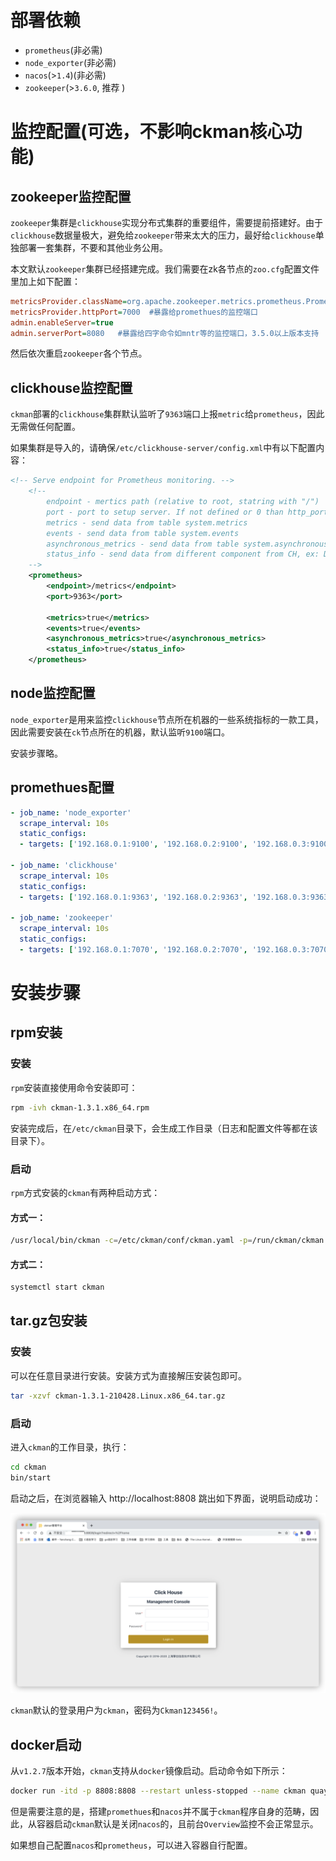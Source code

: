 # 部署依赖
- `prometheus`(非必需)
- `node_exporter`(非必需)
- `nacos`(>`1.4`)(非必需)
- `zookeeper`(>`3.6.0`, 推荐 )

# 监控配置(可选，不影响ckman核心功能)

## zookeeper监控配置

`zookeeper`集群是`clickhouse`实现分布式集群的重要组件，需要提前搭建好。由于`clickhouse`数据量极大，避免给`zookeeper`带来太大的压力，最好给`clickhouse`单独部署一套集群，不要和其他业务公用。

本文默认`zookeeper`集群已经搭建完成。我们需要在zk各节点的`zoo.cfg`配置文件里加上如下配置：

```ini
metricsProvider.className=org.apache.zookeeper.metrics.prometheus.PrometheusMetricsProvider
metricsProvider.httpPort=7000  #暴露给promethues的监控端口
admin.enableServer=true
admin.serverPort=8080   #暴露给四字命令如mntr等的监控端口，3.5.0以上版本支持
```

然后依次重启`zookeeper`各个节点。

## clickhouse监控配置

`ckman`部署的`clickhouse`集群默认监听了`9363`端口上报`metric`给`prometheus`，因此无需做任何配置。

如果集群是导入的，请确保`/etc/clickhouse-server/config.xml`中有以下配置内容：

```xml
<!-- Serve endpoint for Prometheus monitoring. -->
    <!--
        endpoint - mertics path (relative to root, statring with "/")
        port - port to setup server. If not defined or 0 than http_port used
        metrics - send data from table system.metrics
        events - send data from table system.events
        asynchronous_metrics - send data from table system.asynchronous_metrics
        status_info - send data from different component from CH, ex: Dictionaries status
    -->
    <prometheus>
        <endpoint>/metrics</endpoint>
        <port>9363</port>

        <metrics>true</metrics>
        <events>true</events>
        <asynchronous_metrics>true</asynchronous_metrics>
        <status_info>true</status_info>
    </prometheus>
```



## node监控配置

`node_exporter`是用来监控`clickhouse`节点所在机器的一些系统指标的一款工具，因此需要安装在`ck`节点所在的机器，默认监听`9100`端口。

安装步骤略。

## promethues配置

```yaml
- job_name: 'node_exporter'
  scrape_interval: 10s
  static_configs:
  - targets: ['192.168.0.1:9100', '192.168.0.2:9100', '192.168.0.3:9100', '192.168.0.4:9100']
 
- job_name: 'clickhouse'
  scrape_interval: 10s
  static_configs:
  - targets: ['192.168.0.1:9363', '192.168.0.2:9363', '192.168.0.3:9363', '192.168.0.4:9363']
 
- job_name: 'zookeeper'
  scrape_interval: 10s
  static_configs:
  - targets: ['192.168.0.1:7070', '192.168.0.2:7070', '192.168.0.3:7070']
```

# 安装步骤
## rpm安装
### 安装

`rpm`安装直接使用命令安装即可：

```bash
rpm -ivh ckman-1.3.1.x86_64.rpm
```

安装完成后，在`/etc/ckman`目录下，会生成工作目录（日志和配置文件等都在该目录下）。

### 启动

`rpm`方式安装的`ckman`有两种启动方式：

#### 方式一：

```bash
/usr/local/bin/ckman -c=/etc/ckman/conf/ckman.yaml -p=/run/ckman/ckman.pid -l=/var/log/ckman/ckman.log -d
```

#### 方式二：

```bash
systemctl start ckman
```

## tar.gz包安装

### 安装

可以在任意目录进行安装。安装方式为直接解压安装包即可。

```bash
tar -xzvf ckman-1.3.1-210428.Linux.x86_64.tar.gz
```

### 启动

进入`ckman`的工作目录，执行：

```bash
cd ckman
bin/start
```

启动之后，在浏览器输入 http://localhost:8808  跳出如下界面，说明启动成功：

![image-20210305134653422](../img/image-20210305134653422.png)

`ckman`默认的登录用户为`ckman`，密码为`Ckman123456!`。

## docker启动

从`v1.2.7`版本开始，`ckman`支持从`docker`镜像启动。启动命令如下所示：

```bash
docker run -itd -p 8808:8808 --restart unless-stopped --name ckman quay.io/housepower/ckman:latest
```

但是需要注意的是，搭建`promethues`和`nacos`并不属于`ckman`程序自身的范畴，因此，从容器启动`ckman`默认是关闭`nacos`的，且前台`Overview`监控不会正常显示。

如果想自己配置`nacos`和`prometheus`，可以进入容器自行配置。
